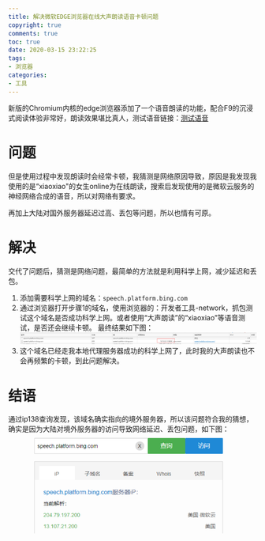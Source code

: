 ```yaml
---
title: 解决微软EDGE浏览器在线大声朗读语音卡顿问题
copyright: true
comments: true
toc: true
date: 2020-03-15 23:22:25
tags:
- 浏览器
categories:
- 工具
---
```


新版的Chromium内核的edge浏览器添加了一个语音朗读的功能，配合F9的沉浸式阅读体验非常好，朗读效果堪比真人，测试语音链接：[测试语音](https://azure.microsoft.com/files/NeuralPreviewAudios/xiaoxiao-cn-nts-1.wav
)  

# 问题

但是使用过程中发现朗读时会经常卡顿，我猜测是网络原因导致，原因是我发现我使用的是“xiaoxiao"的女生online为在线朗读，搜索后发现使用的是微软云服务的神经网络合成的语音，所以对网络有要求。

再加上大陆对国外服务器延迟过高、丢包等问题，所以也情有可原。

# 解决

交代了问题后，猜测是网络问题，最简单的方法就是利用科学上网，减少延迟和丢包。

1. 添加需要科学上网的域名：`speech.platform.bing.com`
2. 通过浏览器打开步骤1的域名，使用浏览器的：开发者工具-network，抓包测试这个域名是否成功科学上网。或者使用“大声朗读”的“xiaoxiao”等语音测试，是否还会继续卡顿。  最终结果如下图：![QQ截图20200315233029.png](../img/QQ%E6%88%AA%E5%9B%BE20200315233029.png)
3. 这个域名已经走我本地代理服务器成功的科学上网了，此时我的大声朗读也不会再频繁的卡顿，到此问题解决。

# 结语

通过ip138查询发现，该域名确实指向的境外服务器，所以该问题符合我的猜想，确实是因为大陆对境外服务器的访问导致网络延迟、丢包问题，如下图：![QQ截图20200315233315.png](../img/QQ%E6%88%AA%E5%9B%BE20200315233315.png)

